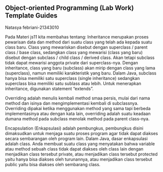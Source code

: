 ## Object-oriented Programming (Lab Work) Template Guides
Natasya febriani-21343010

Pada Materi js11 kita membahas tentang:
Inheritance merupakan proses pewarisan data dan method dari suatu class yang telah ada kepada suatu class baru. Class yang mewariskan disebut dengan superclass / parent class / base class, sedangkan class yang mewarisi (class yang baru) disebut dengan subclass / child class / derived class. Akan tetapi subclass tidak dapat mewarisi anggota private dari superclass-nya. Dengan inheritance, class yang baru (subclass) akan mirip dengan class yang lama (superclass), namun memiliki karakteristik yang baru. Dalam Java, subclass hanya bisa memiliki satu superclass (single inheritance) sedangkan superclass bisa memiliki satu sublass atau lebih. Untuk menerapkan inheritance, digunakan statement “extends”.

Overriding adalah menulis kembali method smaa persis, mulai dari nama method dan isinya dan mengimplementasi kembali di subclassnya. Overriding dipakai ketika menggunakan method yang sama tapi berbeda implementasinya atau dengan kata lain, overriding adalah suatu keadaan dumana method pada subclass menolak method pada parent class-nya.

Encapsulation (Enkapsulasi) adalah pembungkus, pembungkus disini dimaksudkan untuk menjaga suatu proses program agar tidak dapat diakses secara sembarangan oleh program lain. Dalam Java, dasar enkapsulasi adalah class. Anda membuat suatu class yang menyatakan bahwa variable atau method sebuah class tidak dapat diakses oleh class lain dengan menjadikan class tersebut private, atau menjadikan class tersebut protected yaitu hanya bisa diakses oleh turunannya, atau menjadikan class tersebut public yaitu bisa diakses oleh sembarang class.
